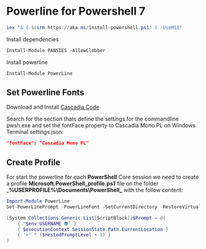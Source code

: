 # Powerline for Powershell 7

```Powershell
iex "& { $(irm https://aka.ms/install-powershell.ps1) } -UseMSI"
```

Install dependencies

```Powershell
Install-Module PANSIES -AllowClobber
```

Install powerline

```Powershell
Install-Module PowerLine
```

## Set Powerline Fonts
Download and Install [Cascadia Code](https://github.com/microsoft/cascadia-code/releases)

Search for the section thats define the settings for the commandline pwsh.exe and set the fontFace property to Cascadia Mono PL on Windows Terminal settings.json:

```Json
"fontFace": "Cascadia Mono PL"
```

## Create Profile

For start the powerline for each **PowerShell** Core session we need to create a profile **Microsoft.PowerShell_profile.ps1** file on the folder ___%USERPROFILE%\Documents\PowerShell\___ with the follow content:

```ps1
Import-Module PowerLine
Set-PowerLinePrompt -PowerLineFont -SetCurrentDirectory -RestoreVirtualTerminal -Colors "#FFDD00", "#FF6600"

[System.Collections.Generic.List[ScriptBlock]]$Prompt = @(
    { "$env:USERNAME 👽" }
    { $executionContext.SessionState.Path.CurrentLocation }
    { '>' * ($nestedPromptLevel + 1) }
)
```
